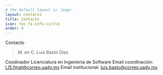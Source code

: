 ```yaml
---
# the default layout is 'page'
layout: contacto
title: Contacto
icon: fas fa-info-circle
order: 4
---
```


Contacto

> M. en C. Luis Basto Díaz 


Coodinador Licenciatura en Ingeniería de Software
Email coordinación: LIS.fmat@correo.uady.mx
Email institucional: luis.basto@correo.uady.mx

<!-- > Add Markdown syntax content to file `_tabs/about.md`{: .filepath } and it will show up on this page.
> s
> 
{: .prompt-tip } -->
